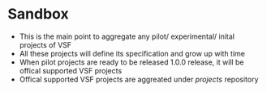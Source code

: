 # Sandbox
* This is the main point to aggregate any pilot/ experimental/ inital projects of VSF
* All these projects will define its specification and grow up with time
* When pilot projects are ready to be released 1.0.0 release, it will be offical supported VSF projects
* Offical supported VSF projects are aggreated under *projects* repository
